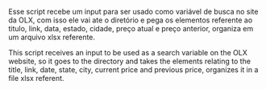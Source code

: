 Esse script recebe um input para ser usado como variável de busca no site da OLX, com isso ele vai ate o diretório e pega os elementos referente ao titulo, link, data, estado, cidade, preço atual e preço anterior, organiza em um arquivo xlsx referente.

This script receives an input to be used as a search variable on the OLX website, so it goes to the directory and takes the elements relating to the title, link, date, state, city, current price and previous price, organizes it in a file xlsx referent.
